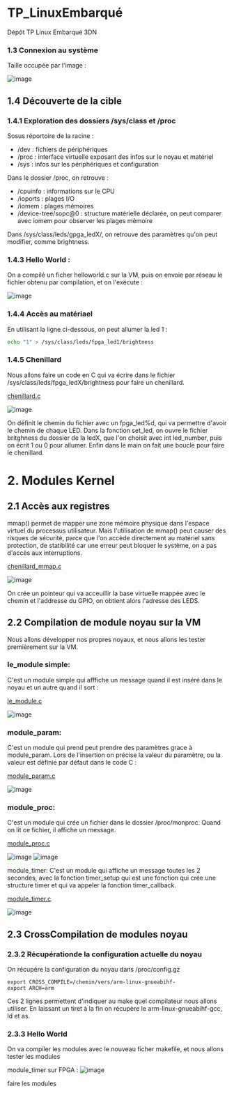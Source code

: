 # TP_LinuxEmbarqué
Dépôt TP Linux Embarqué 3DN

### 1.3 Connexion au système
Taille occupée par l'image : 

![image](https://github.com/user-attachments/assets/f584fc46-c557-4bed-b30e-b67dec9b8056)


## 1.4 Découverte de la cible

### 1.4.1 Exploration des dossiers /sys/class et /proc
Sosus réportoire de la racine :
* /dev : fichiers de périphériques
* /proc : interface virtuelle exposant des infos sur le noyau et matériel
* /sys : infos sur les périphériques et configuration

Dans le dossier /proc, on retrouve :
* /cpuinfo : informations sur le CPU
* /ioports : plages I/O
* /iomem : plages mémoires 
* /device-tree/sopc@0 : structure matérielle déclarée, on peut comparer avec iomem pour observer les plages mémoire

Dans /sys/class/leds/gpga_ledX/, on retrouve des paramètres qu'on peut modifier, comme brightness.

### 1.4.3 Hello World :

On a compilé un ficher helloworld.c sur la VM, puis on envoie par réseau le fichier obtenu par compilation, et on l'exécute :

![image](https://github.com/user-attachments/assets/c88b0bd0-28c7-4806-a167-2eebaf4a623c)

### 1.4.4 Accès au matériael

En utilisant la ligne ci-dessous, on peut allumer la led 1 :

```bash
echo "1" > /sys/class/leds/fpga_led1/brightness
```

### 1.4.5 Chenillard

Nous allons faire un code en C qui va écrire dans le fichier /sys/class/leds/fpga_ledX/brightness pour faire un chenillard.

[chenillard.c](chenillard.c)

![image](https://github.com/user-attachments/assets/d4df5525-43b6-4a37-8947-cd27976f6200)

On définit le chemin du fichier avec un fpga_led%d, qui va permettre d'avoir le chemin de chaque LED. Dans la fonction set_led, on ouvre le fichier britghness du dossier de la ledX, que l'on choisit avec int led_number, puis on écrit 1 ou 0 pour allumer. Enfin dans le main on fait une boucle pour faire le chenillard.

# 2. Modules Kernel

## 2.1  Accès aux registres

mmap() permet de mapper une zone mémoire physique dans l'espace virtuel du processus utilisateur. Mais l'utilisation de mmap() peut causer des risques de sécurité, parce que l'on accède directement au matériel sans protection, de statibilité car une erreur peut bloquer le système, on a pas d'accès aux interruptions.

[chenillard_mmap.c](chenillard_mmap.c)

![image](https://github.com/user-attachments/assets/f3a63255-a588-49db-a36e-ea9aea82c7b3)

On crée un pointeur qui va acceuillir la base virtuelle mappée avec le chemin et l'addresse du GPIO, on obtient alors l'adresse des LEDS.

## 2.2 Compilation de module noyau sur la VM

Nous allons développer nos propres noyaux, et nous allons les tester premièrement sur la VM.

### le_module simple:
C'est un module simple qui afffiche un message quand il est inséré dans le noyau et un autre quand il sort :

[le_module.c](module/le_module.c)

![image](https://github.com/user-attachments/assets/742593a3-d78d-426d-967b-a9e10c1d1793)

### module_param: 
C'est un module qui prend peut prendre des paramètres grace à module_param. Lors de l'insertion on précise la valeur du paramètre, ou la valeur est définie par défaut dans le code C :

[module_param.c](module/module_param.c)

![image](https://github.com/user-attachments/assets/11701256-e052-49bf-9278-3e7b641ce35e)

### module_proc:
C'est un module qui crée un fichier dans le dossier /proc/monproc. Quand on lit ce fichier, il affiche un message.

[module_proc.c](module/module_proc.c)

![image](https://github.com/user-attachments/assets/7bdee49d-b0c3-4815-9b90-f493723aa59f)
![image](https://github.com/user-attachments/assets/ab70a840-bb6b-43eb-a01c-c4dce8ac71ae)


module_timer:
C'est un module qui affiche un message toutes les 2 secondes, avec la fonction timer_setup qui est une fonction qui crée une structure timer et qui va appeler la fonction timer_callback.

[module_timer.c](module/timer.c)

![image](https://github.com/user-attachments/assets/ee43a44b-328a-4517-bb84-bddb9538c3b5)

## 2.3 CrossCompilation de modules noyau

### 2.3.2 Récupérationde la configuration actuelle du noyau

On récupère la configuration du noyau dans /proc/config.gz
```
export CROSS_COMPILE=/chemin/vers/arm-linux-gnueabihf-
export ARCH=arm
```
Ces 2 lignes permettent d'indiquer au make quel compilateur nous allons utiliser. En laissant un tiret à la fin on récupère le arm-linux-gnueabihf-gcc, ld et as.

### 2.3.3 Hello World

On va compiler les modules avec le nouveau ficher makefile, et nous allons tester les modules



module_timer sur FPGA :
![image](https://github.com/user-attachments/assets/61d65cda-1e5b-45ef-8a78-0e1a066ae794)


faire les modules
